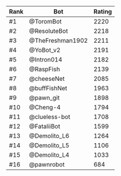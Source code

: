 Rank|Bot|Rating
---|---|---
#1|@ToromBot|2220
#2|@ResoluteBot|2218
#3|@TheFreshman1902|2211
#4|@YoBot_v2|2191
#5|@Intron014|2182
#6|@RaspFish|2139
#7|@cheeseNet|2085
#8|@buffFishNet|1963
#9|@pawn_git|1898
#10|@Cheng-4|1794
#11|@clueless-bot|1708
#12|@FataliiBot|1599
#13|@Demolito_L6|1264
#14|@Demolito_L5|1106
#15|@Demolito_L4|1033
#16|@pawnrobot|684

